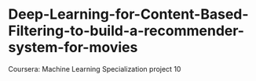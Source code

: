 # Deep-Learning-for-Content-Based-Filtering-to-build-a-recommender-system-for-movies
Coursera: Machine Learning Specialization project 10
